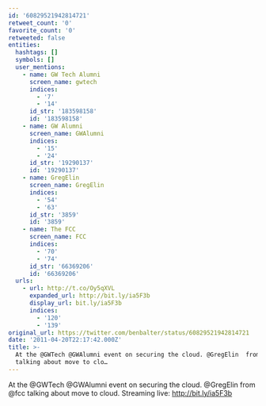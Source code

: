 ```yaml
---
id: '60829521942814721'
retweet_count: '0'
favorite_count: '0'
retweeted: false
entities:
  hashtags: []
  symbols: []
  user_mentions:
    - name: GW Tech Alumni
      screen_name: gwtech
      indices:
        - '7'
        - '14'
      id_str: '183598158'
      id: '183598158'
    - name: GW Alumni
      screen_name: GWAlumni
      indices:
        - '15'
        - '24'
      id_str: '19290137'
      id: '19290137'
    - name: GregElin
      screen_name: GregElin
      indices:
        - '54'
        - '63'
      id_str: '3859'
      id: '3859'
    - name: The FCC
      screen_name: FCC
      indices:
        - '70'
        - '74'
      id_str: '66369206'
      id: '66369206'
  urls:
    - url: http://t.co/Oy5qXVL
      expanded_url: http://bit.ly/ia5F3b
      display_url: bit.ly/ia5F3b
      indices:
        - '120'
        - '139'
original_url: https://twitter.com/benbalter/status/60829521942814721
date: '2011-04-20T22:17:42.000Z'
title: >-
  At the @GWTech @GWAlumni event on securing the cloud. @GregElin  from @fcc
  talking about move to clo…
---
```


At the @GWTech @GWAlumni event on securing the cloud. @GregElin  from @fcc talking about move to cloud. Streaming live: http://bit.ly/ia5F3b